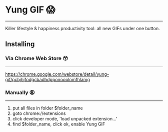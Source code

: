 # Yung GIF 😱
- - - 
Killer lifestyle & happiness productivity tool: all new GIFs under one button.

## Installing 

### Via Chrome Web Store 😚
- - - 
https://chrome.google.com/webstore/detail/yung-gif/pcbjhjfodgcbadhdpponooolomfhlamg

### Manually 😩
- - - 
1. put all files in folder $folder_name
2. goto chrome://extensions
3. click developer mode, 'load unpacked extension...'
4. find $folder_name, click ok, enable Yung GIF
